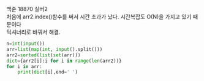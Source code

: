 백준 18870 실버2   
처음에 arr2.index()함수를 써서 시간 초과가 났다. 시간복잡도 O(N)을 가지고 있기 때문이다  
딕셔너리로 바꿔서 해결.
``` python
n=int(input())
arr=list(map(int, input().split()))
arr2=sorted(list(set(arr)))
dict={arr2[i]:i for i in range(len(arr2))}
for i in arr:
    print(dict[i],end=' ')
```
